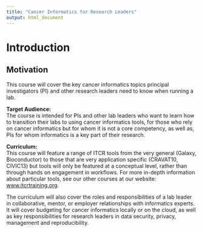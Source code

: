 ```yaml
---
title: "Cancer Informatics for Research Leaders"
output: html_document
---
```


# Introduction 

## Motivation
This course will cover the key cancer informatics topics principal investigators (PI) and other research leaders need to know when running a lab. 

**Target Audience:**  
The course is intended for PIs and other lab leaders who want to learn how to transition their labs to using cancer informatics tools, for those who rely on cancer informatics but for whom it is not a core competency, as well as, PIs for whom informatics is a key part of their research. 

**Curriculum:**  
This course will feature a range of ITCR tools from the very general (Galaxy, Bioconductor) to those that are very application specific (CRAVAT10, CIVIC13) but tools will only be featured at a conceptual level, rather than through hands on engagement in workflows. For more in-depth information about particular tools, see our other courses at our website: www.itcrtraining.org. 

The curriculum will also cover the roles and responsibilities of a lab leader in collaborative, mentor, or employer relationships with informatics experts. It will cover budgeting for cancer informatics locally or on the cloud, as well as key responsibilities for research leaders in data security, privacy, management and reproducibility.  

